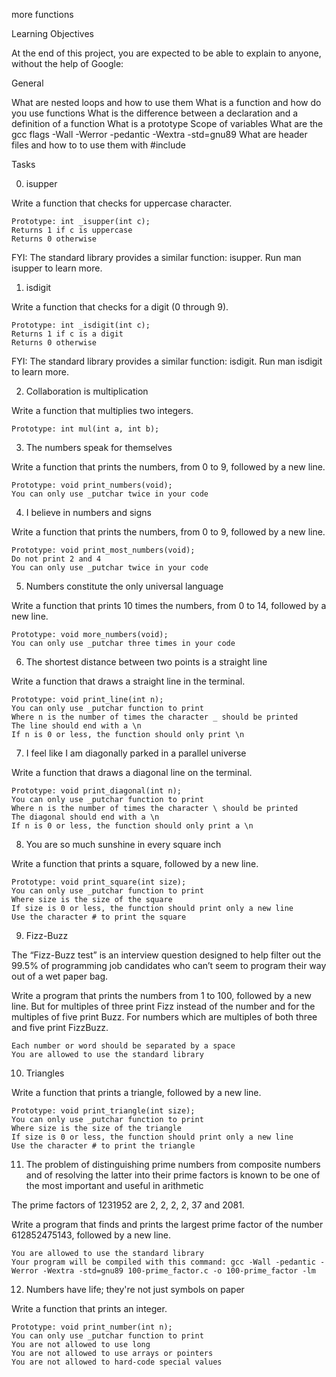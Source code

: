 more functions

Learning Objectives

At the end of this project, you are expected to be able to explain to anyone, without the help of Google:

General

What are nested loops and how to use them
What is a function and how do you use functions
What is the difference between a declaration and a definition of a function
What is a prototype
Scope of variables
What are the gcc flags -Wall -Werror -pedantic -Wextra -std=gnu89
What are header files and how to to use them with #include

Tasks

0. isupper

Write a function that checks for uppercase character.

	Prototype: int _isupper(int c);
	Returns 1 if c is uppercase
	Returns 0 otherwise

FYI: The standard library provides a similar function: isupper. Run man isupper to learn more.

1. isdigit

Write a function that checks for a digit (0 through 9).

	Prototype: int _isdigit(int c);
	Returns 1 if c is a digit
	Returns 0 otherwise

FYI: The standard library provides a similar function: isdigit. Run man isdigit to learn more.

2. Collaboration is multiplication

Write a function that multiplies two integers.

	Prototype: int mul(int a, int b);

3. The numbers speak for themselves

Write a function that prints the numbers, from 0 to 9, followed by a new line.

	Prototype: void print_numbers(void);
	You can only use _putchar twice in your code

4. I believe in numbers and signs

Write a function that prints the numbers, from 0 to 9, followed by a new line.

	Prototype: void print_most_numbers(void);
	Do not print 2 and 4
	You can only use _putchar twice in your code

5. Numbers constitute the only universal language

Write a function that prints 10 times the numbers, from 0 to 14, followed by a new line.

	Prototype: void more_numbers(void);
	You can only use _putchar three times in your code

6. The shortest distance between two points is a straight line

Write a function that draws a straight line in the terminal.

	Prototype: void print_line(int n);
	You can only use _putchar function to print
	Where n is the number of times the character _ should be printed
	The line should end with a \n
	If n is 0 or less, the function should only print \n

7. I feel like I am diagonally parked in a parallel universe

Write a function that draws a diagonal line on the terminal.

	Prototype: void print_diagonal(int n);
	You can only use _putchar function to print
	Where n is the number of times the character \ should be printed
	The diagonal should end with a \n
	If n is 0 or less, the function should only print a \n

8. You are so much sunshine in every square inch

Write a function that prints a square, followed by a new line.

	Prototype: void print_square(int size);
	You can only use _putchar function to print
	Where size is the size of the square
	If size is 0 or less, the function should print only a new line
	Use the character # to print the square

9. Fizz-Buzz

The “Fizz-Buzz test” is an interview question designed to help filter out the 99.5% of programming job candidates who can’t seem to program their way out of a wet paper bag.

Write a program that prints the numbers from 1 to 100, followed by a new line. But for multiples of three print Fizz instead of the number and for the multiples of five print Buzz. For numbers which are multiples of both three and five print FizzBuzz.

	Each number or word should be separated by a space
	You are allowed to use the standard library

10. Triangles

Write a function that prints a triangle, followed by a new line.

	Prototype: void print_triangle(int size);
	You can only use _putchar function to print
	Where size is the size of the triangle
	If size is 0 or less, the function should print only a new line
	Use the character # to print the triangle

11. The problem of distinguishing prime numbers from composite numbers and of resolving the latter into their prime factors is known to be one of the most important and useful in arithmetic

The prime factors of 1231952 are 2, 2, 2, 2, 37 and 2081.

Write a program that finds and prints the largest prime factor of the number 612852475143, followed by a new line.

	You are allowed to use the standard library
	Your program will be compiled with this command: gcc -Wall -pedantic -Werror -Wextra -std=gnu89 100-prime_factor.c -o 100-prime_factor -lm

12. Numbers have life; they're not just symbols on paper

Write a function that prints an integer.

	Prototype: void print_number(int n);
	You can only use _putchar function to print
	You are not allowed to use long
	You are not allowed to use arrays or pointers
	You are not allowed to hard-code special values

